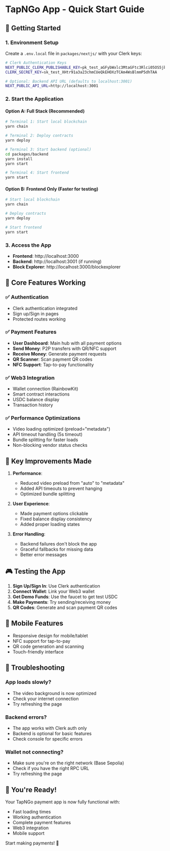 # TapNGo App - Quick Start Guide

## 🚀 Getting Started

### 1. Environment Setup
Create a `.env.local` file in `packages/nextjs/` with your Clerk keys:

```bash
# Clerk Authentication Keys
NEXT_PUBLIC_CLERK_PUBLISHABLE_KEY=pk_test_aGFybWxlc3MtaGFtc3Rlci05OS5jbGVyay5hY2NvdW50cy5kZXYk
CLERK_SECRET_KEY=sk_test_XHtr91a3a23chmCUeQkEHOXzTCAm4WsBlmmP5dhTAA

# Optional: Backend API URL (defaults to localhost:3001)
NEXT_PUBLIC_API_URL=http://localhost:3001
```

### 2. Start the Application

#### Option A: Full Stack (Recommended)
```bash
# Terminal 1: Start local blockchain
yarn chain

# Terminal 2: Deploy contracts
yarn deploy

# Terminal 3: Start backend (optional)
cd packages/backend
yarn install
yarn start

# Terminal 4: Start frontend
yarn start
```

#### Option B: Frontend Only (Faster for testing)
```bash
# Start local blockchain
yarn chain

# Deploy contracts
yarn deploy

# Start frontend
yarn start
```

### 3. Access the App
- **Frontend**: http://localhost:3000
- **Backend**: http://localhost:3001 (if running)
- **Block Explorer**: http://localhost:3000/blockexplorer

## 🎯 Core Features Working

### ✅ Authentication
- Clerk authentication integrated
- Sign up/Sign in pages
- Protected routes working

### ✅ Payment Features
- **User Dashboard**: Main hub with all payment options
- **Send Money**: P2P transfers with QR/NFC support
- **Receive Money**: Generate payment requests
- **QR Scanner**: Scan payment QR codes
- **NFC Support**: Tap-to-pay functionality

### ✅ Web3 Integration
- Wallet connection (RainbowKit)
- Smart contract interactions
- USDC balance display
- Transaction history

### ✅ Performance Optimizations
- Video loading optimized (preload="metadata")
- API timeout handling (5s timeout)
- Bundle splitting for faster loads
- Non-blocking vendor status checks

## 🔧 Key Improvements Made

1. **Performance**: 
   - Reduced video preload from "auto" to "metadata"
   - Added API timeouts to prevent hanging
   - Optimized bundle splitting

2. **User Experience**:
   - Made payment options clickable
   - Fixed balance display consistency
   - Added proper loading states

3. **Error Handling**:
   - Backend failures don't block the app
   - Graceful fallbacks for missing data
   - Better error messages

## 🎮 Testing the App

1. **Sign Up/Sign In**: Use Clerk authentication
2. **Connect Wallet**: Link your Web3 wallet
3. **Get Demo Funds**: Use the faucet to get test USDC
4. **Make Payments**: Try sending/receiving money
5. **QR Codes**: Generate and scan payment QR codes

## 📱 Mobile Features

- Responsive design for mobile/tablet
- NFC support for tap-to-pay
- QR code generation and scanning
- Touch-friendly interface

## 🚨 Troubleshooting

### App loads slowly?
- The video background is now optimized
- Check your internet connection
- Try refreshing the page

### Backend errors?
- The app works with Clerk auth only
- Backend is optional for basic features
- Check console for specific errors

### Wallet not connecting?
- Make sure you're on the right network (Base Sepolia)
- Check if you have the right RPC URL
- Try refreshing the page

## 🎉 You're Ready!

Your TapNGo payment app is now fully functional with:
- Fast loading times
- Working authentication
- Complete payment features
- Web3 integration
- Mobile support

Start making payments! 🚀
